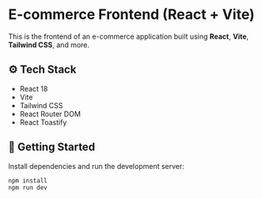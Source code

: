 # E-commerce Frontend (React + Vite)

This is the frontend of an e-commerce application built using **React**, **Vite**, **Tailwind CSS**, and more.

## ⚙️ Tech Stack
- React 18
- Vite
- Tailwind CSS
- React Router DOM
- React Toastify

## 🚀 Getting Started

Install dependencies and run the development server:

```bash
npm install
npm run dev
